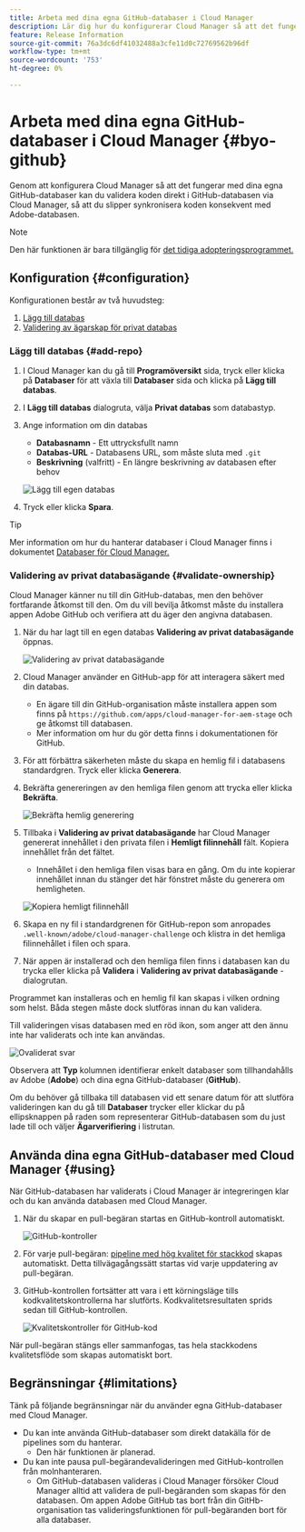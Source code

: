 ```yaml
---
title: Arbeta med dina egna GitHub-databaser i Cloud Manager
description: Lär dig hur du konfigurerar Cloud Manager så att det fungerar med dina egna GitHub-databaser.
feature: Release Information
source-git-commit: 76a3dc6df41032488a3cfe11d0c72769562b96df
workflow-type: tm+mt
source-wordcount: '753'
ht-degree: 0%

---
```



# Arbeta med dina egna GitHub-databaser i Cloud Manager {#byo-github}

Genom att konfigurera Cloud Manager så att det fungerar med dina egna GitHub-databaser kan du validera koden direkt i GitHub-databasen via Cloud Manager, så att du slipper synkronisera koden konsekvent med Adobe-databasen.

>[!NOTE]
>
>Den här funktionen är bara tillgänglig för [det tidiga adopteringsprogrammet.](/help/release-notes/current.md#early-adoption)

## Konfiguration {#configuration}

Konfigurationen består av två huvudsteg:

1. [Lägg till databas](#add-repo)
1. [Validering av ägarskap för privat databas](#validate-ownership)

### Lägg till databas {#add-repo}

1. I Cloud Manager kan du gå till **Programöversikt** sida, tryck eller klicka på **Databaser** för att växla till **Databaser** sida och klicka på **Lägg till databas**.

1. I **Lägg till databas** dialogruta, välja **Privat databas** som databastyp.

1. Ange information om din databas

   * **Databasnamn** - Ett uttrycksfullt namn
   * **Databas-URL** - Databasens URL, som måste sluta med `.git`
   * **Beskrivning** (valfritt) - En längre beskrivning av databasen efter behov

   ![Lägg till egen databas](/help/assets/repositories/add-own-github.png)

1. Tryck eller klicka **Spara**.

>[!TIP]
>
>Mer information om hur du hanterar databaser i Cloud Manager finns i dokumentet [Databaser för Cloud Manager.](/help/managing-code/repositories.md)

### Validering av privat databasägande {#validate-ownership}

Cloud Manager känner nu till din GitHub-databas, men den behöver fortfarande åtkomst till den. Om du vill bevilja åtkomst måste du installera appen Adobe GitHub och verifiera att du äger den angivna databasen.

1. När du har lagt till en egen databas **Validering av privat databasägande** öppnas.

   ![Validering av privat databasägande](/help/assets/repositories/private-repo-validate.png)

1. Cloud Manager använder en GitHub-app för att interagera säkert med din databas.
   * En ägare till din GitHub-organisation måste installera appen som finns på `https://github.com/apps/cloud-manager-for-aem-stage` och ge åtkomst till databasen.
   * Mer information om hur du gör detta finns i dokumentationen för GitHub.

1. För att förbättra säkerheten måste du skapa en hemlig fil i databasens standardgren. Tryck eller klicka **Generera**.

1. Bekräfta genereringen av den hemliga filen genom att trycka eller klicka **Bekräfta**.

   ![Bekräfta hemlig generering](/help/assets/repositories/confirm-generation.png)

1. Tillbaka i **Validering av privat databasägande** har Cloud Manager genererat innehållet i den privata filen i **Hemligt filinnehåll** fält. Kopiera innehållet från det fältet.

   * Innehållet i den hemliga filen visas bara en gång. Om du inte kopierar innehållet innan du stänger det här fönstret måste du generera om hemligheten.

   ![Kopiera hemligt filinnehåll](/help/assets/repositories/new-secret.png)

1. Skapa en ny fil i standardgrenen för GitHub-repon som anropades `.well-known/adobe/cloud-manager-challenge` och klistra in det hemliga filinnehållet i filen och spara.

1. När appen är installerad och den hemliga filen finns i databasen kan du trycka eller klicka på **Validera** i **Validering av privat databasägande** -dialogrutan.

Programmet kan installeras och en hemlig fil kan skapas i vilken ordning som helst. Båda stegen måste dock slutföras innan du kan validera.

Till valideringen visas databasen med en röd ikon, som anger att den ännu inte har validerats och inte kan användas.

![Ovaliderat svar](/help/assets/repositories/unvalidated-repo.png)

Observera att **Typ** kolumnen identifierar enkelt databaser som tillhandahålls av Adobe (**Adobe**) och dina egna GitHub-databaser (**GitHub**).

Om du behöver gå tillbaka till databasen vid ett senare datum för att slutföra valideringen kan du gå till **Databaser** trycker eller klickar du på ellipsknappen på raden som representerar GitHub-databasen som du just lade till och väljer **Ägarverifiering** i listrutan.

## Använda dina egna GitHub-databaser med Cloud Manager {#using}

När GitHub-databasen har validerats i Cloud Manager är integreringen klar och du kan använda databasen med Cloud Manager.

1. När du skapar en pull-begäran startas en GitHub-kontroll automatiskt.

   ![GitHub-kontroller](/help/assets/repositories/github-checks.png)

1. För varje pull-begäran: [pipeline med hög kvalitet för stackkod](/help/using/managing-pipelines.md) skapas automatiskt. Detta tillvägagångssätt startas vid varje uppdatering av pull-begäran.

1. GitHub-kontrollen fortsätter att vara i ett körningsläge tills kodkvalitetskontrollerna har slutförts. Kodkvalitetsresultaten sprids sedan till GitHub-kontrollen.

   ![Kvalitetskontroller för GitHub-kod](/help/assets/repositories/github-code-quality.png)

När pull-begäran stängs eller sammanfogas, tas hela stackkodens kvalitetsflöde som skapas automatiskt bort.

## Begränsningar {#limitations}

Tänk på följande begränsningar när du använder egna GitHub-databaser med Cloud Manager.

* Du kan inte använda GitHub-databaser som direkt datakälla för de pipelines som du hanterar.
   * Den här funktionen är planerad.
* Du kan inte pausa pull-begärandevalideringen med GitHub-kontrollen från molnhanteraren.
   * Om GitHub-databasen valideras i Cloud Manager försöker Cloud Manager alltid att validera de pull-begäranden som skapas för den databasen.
Om appen Adobe GitHub tas bort från din GitHb-organisation tas valideringsfunktionen för pull-begäranden bort för alla databaser.
